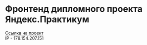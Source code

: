 # Фронтенд дипломного проекта Яндекс.Практикум


[Ссылка на проект](https://nikita-movie-explorer.nomoredomains.club/)  
IP - 178.154.207.151
